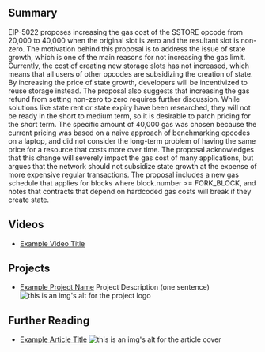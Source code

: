 ## Summary

EIP-5022 proposes increasing the gas cost of the SSTORE opcode from 20,000 to 40,000 when the original slot is zero and the resultant slot is non-zero. The motivation behind this proposal is to address the issue of state growth, which is one of the main reasons for not increasing the gas limit. Currently, the cost of creating new storage slots has not increased, which means that all users of other opcodes are subsidizing the creation of state. By increasing the price of state growth, developers will be incentivized to reuse storage instead. The proposal also suggests that increasing the gas refund from setting non-zero to zero requires further discussion. While solutions like state rent or state expiry have been researched, they will not be ready in the short to medium term, so it is desirable to patch pricing for the short term. The specific amount of 40,000 gas was chosen because the current pricing was based on a naive approach of benchmarking opcodes on a laptop, and did not consider the long-term problem of having the same price for a resource that costs more over time. The proposal acknowledges that this change will severely impact the gas cost of many applications, but argues that the network should not subsidize state growth at the expense of more expensive regular transactions. The proposal includes a new gas schedule that applies for blocks where block.number >= FORK_BLOCK, and notes that contracts that depend on hardcoded gas costs will break if they create state.

## Videos

- [Example Video Title](https://www.youtube.com/watch?v=TDGq4aeevgY)

## Projects

- [Example Project Name](https://xxxx.xxx/xxxxx) Project Description (one sentence) ![this is an img's alt for the project logo](https://xxxx.xxx/project-logo.xxx)

## Further Reading

- [Example Article Title](https://xxxx.xxx/xxxxx) ![this is an img's alt for the article cover](https://xxxx.xxx/article-cover.xxx)
